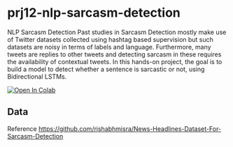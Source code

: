 # prj12-nlp-sarcasm-detection
 NLP Sarcasm Detection
 Past studies in Sarcasm Detection mostly make use of Twitter datasets collected using hashtag based supervision but such datasets are noisy in terms of labels and language. Furthermore, many tweets are replies to other tweets and detecting sarcasm in these requires the availability of contextual tweets. In this hands-on project, the goal is to build a model to detect whether a sentence is sarcastic or not, using Bidirectional LSTMs.

[![Open In Colab](https://colab.research.google.com/assets/colab-badge.svg)](https://colab.research.google.com/github/glaiml/prj12-nlp-sarcasm-detection/blob/master/VGK_NLP_Project_Sarcasm_Detection_Questions.ipynb)

## Data

 Reference
 https://github.com/rishabhmisra/News-Headlines-Dataset-For-Sarcasm-Detection